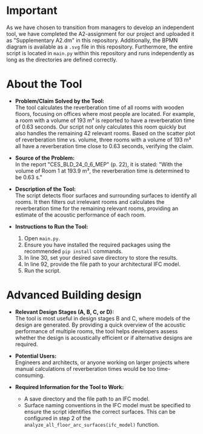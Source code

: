 # Important

  As we have chosen to transition from managers to develop an independent tool, we have completed the A2-assignment for our project and uploaded it as "Supplementary A2.dm" in this repository. Additionally, the BPMN diagram is available as a `.svg` file in this repository. Furthermore, the entire script is located in `main.py` within this repository and runs independently as long as the directories are defined correctly.

# About the Tool

  - **Problem/Claim Solved by the Tool:**  
    The tool calculates the reverberation time of all rooms with wooden floors, focusing on offices where most people are located. For example, a room with a volume of 193 m³ is reported to have a reverberation time of 0.63 seconds. Our script not only calculates this room quickly but also handles the remaining 42 relevant rooms. Based on the scatter plot of reverberation time vs. volume, three rooms with a volume of 193 m³ all have a reverberation time close to 0.63 seconds, verifying the claim.

  - **Source of the Problem:**  
    In the report "CES_BLD_24_0_6_MEP" (p. 22), it is stated: "With the volume of Room 1 at 193.9 m³, the reverberation time is determined to be 0.63 s."

  - **Description of the Tool:**  
    The script detects floor surfaces and surrounding surfaces to identify all rooms. It then filters out irrelevant rooms and calculates the reverberation time for the remaining relevant rooms, providing an estimate of the acoustic performance of each room.

  - **Instructions to Run the Tool:**  
    1. Open `main.py`.
    2. Ensure you have installed the required packages using the recommended `pip install` commands.
    3. In line 30, set your desired save directory to store the results.
    4. In line 92, provide the file path to your architectural IFC model.
    5. Run the script.

# Advanced Building design

  - **Relevant Design Stages (A, B, C, or D):**  
    The tool is most useful in design stages B and C, where models of the design are generated. By providing a quick overview of the acoustic performance of multiple rooms, the tool helps developers assess whether the design is acoustically efficient or if alternative designs are required.

  - **Potential Users:**  
    Engineers and architects, or anyone working on larger projects where manual calculations of reverberation times would be too time-consuming.

  - **Required Information for the Tool to Work:**  
    - A save directory and the file path to an IFC model.  
    - Surface naming conventions in the IFC model must be specified to ensure the script identifies the correct surfaces. This can be configured in step 2 of the `analyze_all_floor_arc_surfaces(ifc_model)` function.

